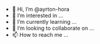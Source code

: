- 👋 Hi, I’m @ayrton-hora
- 👀 I’m interested in ...
- 🌱 I’m currently learning ...
- 💞️ I’m looking to collaborate on ...
- 📫 How to reach me ...

<!---
ayrton-hora/ayrton-hora is a ✨ special ✨ repository because its `README.md` (this file) appears on your GitHub profile.
You can click the Preview link to take a look at your changes.
--->

